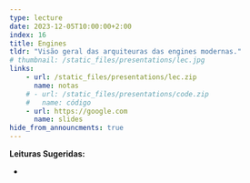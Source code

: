```yaml
---
type: lecture
date: 2023-12-05T10:00:00+2:00
index: 16
title: Engines
tldr: "Visão geral das arquiteuras das engines modernas."
# thumbnail: /static_files/presentations/lec.jpg
links: 
    - url: /static_files/presentations/lec.zip
      name: notas
    # - url: /static_files/presentations/code.zip
    #   name: código
    - url: https://google.com
      name: slides
hide_from_announcments: true
---
```

**Leituras Sugeridas:**
- <!-- - [Game Programming Algorithms and Techniques, Capítulo 2, Págs. 19-29](https://gameprogrammingpatterns.com/game-loop.html) -->
